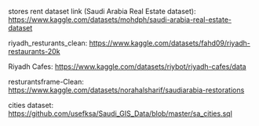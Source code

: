 stores rent dataset link (Saudi Arabia Real Estate dataset):
https://www.kaggle.com/datasets/mohdph/saudi-arabia-real-estate-dataset

riyadh_resturants_clean: 
https://www.kaggle.com/datasets/fahd09/riyadh-restaurants-20k

Riyadh Cafes:
https://www.kaggle.com/datasets/riybot/riyadh-cafes/data

resturantsframe-Clean:
https://www.kaggle.com/datasets/norahalsharif/saudiarabia-restorations

cities dataset:
https://github.com/usefksa/Saudi_GIS_Data/blob/master/sa_cities.sql